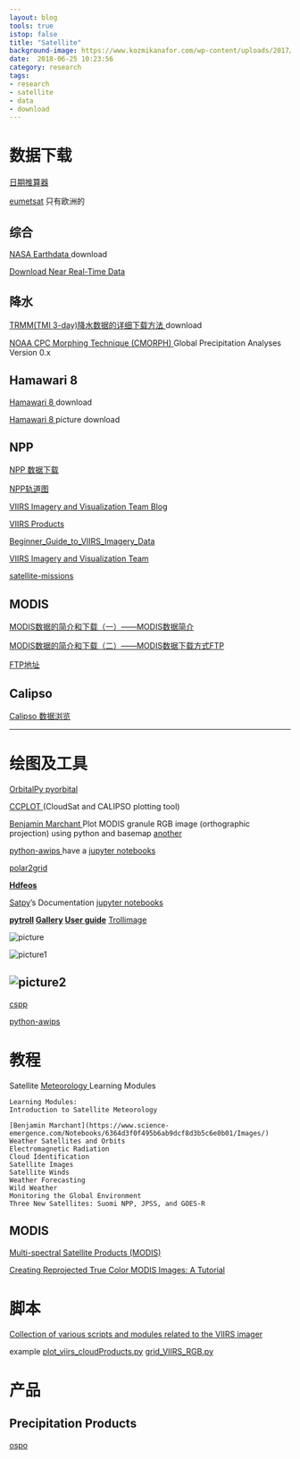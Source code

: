 ```yaml
---
layout: blog
tools: true
istop: false
title: "Satellite"
background-image: https://www.kozmikanafor.com/wp-content/uploads/2017/05/uydular-dunya-6754-660x330.jpg 
date:  2018-06-25 10:23:56
category: research
tags:
- research
- satellite
- data
- download
---
```


# 数据下载

[日期推算器](http://bjtime.cn/riqi.asp)

[eumetsat](https://www.eumetsat.int/website/home/Data/RegionalDataServiceEARS/EARSVIIRS/index.html) 只有欧洲的
## 综合

<a href="https://search.earthdata.nasa.gov/search" title="earthdata"> NASA Earthdata </a> download   

[Download Near Real-Time Data](https://earthdata.nasa.gov/earth-observation-data/near-real-time/download-nrt-data)


## 降水
<a href="http://bbs.06climate.com/forum.php?mod=viewthread&tid=48349&extra=&page=1" title="climate06"> TRMM(TMI 3-day)降水数据的详细下载方法 </a> download

<a href="https://rda.ucar.edu/datasets/ds502.1/" title="CMORPH"> NOAA CPC Morphing Technique (CMORPH) </a> Global Precipitation Analyses Version 0.x

##  Hamawari 8
<a href="http://www.eorc.jaxa.jp/ptree/" title="葵花8"> Hamawari 8 </a> download   

<a href="https://seg-web.nict.go.jp/wsdb_osndisk/shareDirDownload/bDw2maKV?lang=en" title="葵花8"> Hamawari 8 </a> picture download   
## NPP

[NPP 数据下载](http://www.class.ngdc.noaa.gov/saa/products/search?sub_id=0&datatype_family=VIIRS_SDR&submit.x=22&submit.y=4)

[NPP轨道图](http://www.ssec.wisc.edu/datacenter/npp/)

[VIIRS Imagery and Visualization Team Blog](http://rammb.cira.colostate.edu/projects/npp/blog/)

[VIIRS Products](https://weather.msfc.nasa.gov/sport/jpsspg/viirs.html)

[Beginner_Guide_to_VIIRS_Imagery_Data](http://rammb.cira.colostate.edu/projects/npp/Beginner_Guide_to_VIIRS_Imagery_Data.pdf)

[VIIRS Imagery and Visualization Team](http://rammb.cira.colostate.edu/projects/npp/)

[satellite-missions](https://directory.eoportal.org/web/eoportal/satellite-missions/s/suomi-npp)
## MODIS

[MODIS数据的简介和下载（一）——MODIS数据简介](https://blog.csdn.net/ESA_DSQ/article/details/70080617)

[MODIS数据的简介和下载（二）——MODIS数据下载方式FTP](https://blog.csdn.net/ESA_DSQ/article/details/70171937)

[FTP地址](https://ladsweb.modaps.eosdis.nasa.gov/archive/allData/61/MOD02HKM/2018/)
## Calipso

[Calipso 数据浏览](http://www-calipso.larc.nasa.gov/products/lidar/browse_images/show_calendar.php)


----

# 绘图及工具

<a href="https://pythonhosted.org/OrbitalPy/examples/plotting/plotting/" title="OrbitalPy"> OrbitalPy </a> [pyorbital](http://pyorbital.readthedocs.io/en/latest/)

<a href="http://ccplot.org/" title="CCPLOT"> CCPLOT </a>  (CloudSat and CALIPSO plotting tool)

<a href="https://www.science-emergence.com/Codes/Plot-MODIS-granule-RGB-image-orthographic-projection-using-python-and-basemap/" title="Benjamin Marchant"> Benjamin Marchant </a> Plot MODIS granule RGB image (orthographic projection) using python and basemap
[another](https://www.science-emergence.com/Codes/Plot-MODIS-granule-RGB-image-using-python/)

<a href="http://python-awips.readthedocs.io/en/latest/examples/index.html" title="python-awips"> python-awips </a> have a <a href="http://nbviewer.jupyter.org/github/Unidata/python-awips/tree/master/examples/notebooks/" title="notebooks">jupyter notebooks </a> 

[polar2grid](http://www.ssec.wisc.edu/software/polar2grid/)

**[Hdfeos](http://hdfeos.org/zoo/index_openGESDISC_Examples.php)**

<a href="http://satpy.readthedocs.io/en/latest/" title="Satpy"> Satpy</a>’s Documentation [jupyter notebooks](https://nbviewer.jupyter.org/github/pytroll/pytroll-examples/tree/master/satpy/)

**[pytroll](http://pytroll.github.io/)  [Gallery](http://pytroll.github.io/gallery.html) [User guide](https://media.readthedocs.org/pdf/pytroll/latest/pytroll.pdf)**  [Trollimage](http://trollimage.readthedocs.io/en/latest/index.html)

![picture](https://nbviewer.jupyter.org/github/pytroll/pytroll-examples/blob/master/satpy/natural_hrit.png)

![picture1](https://media.githubusercontent.com/media/pytroll/pytroll-examples/master/satpy/truecolor_viirs_smoke_thumb.png)

![picture2](https://media.githubusercontent.com/media/pytroll/pytroll-examples/master/satpy/viirs_true_color_20180225_thumb.png)
----

[cspp](http://cimss.ssec.wisc.edu/cspp/)

[python-awips](http://python-awips.readthedocs.io/en/latest/examples/generated/Satellite_Imagery.html)
# 教程

Satellite <a href="https://pmm.nasa.gov/education/websites/satellite-meteorology-learning-modules" title="Meteorology"> Meteorology </a> Learning Modules

```
Learning Modules:
Introduction to Satellite Meteorology

[Benjamin Marchant](https://www.science-emergence.com/Notebooks/6364d3f0f495b6ab9dcf8d3b5c6e0b01/Images/)
Weather Satellites and Orbits
Electromagnetic Radiation
Cloud Identification
Satellite Images
Satellite Winds
Weather Forecasting
Wild Weather
Monitoring the Global Environment
Three New Satellites: Suomi NPP, JPSS, and GOES-R
```
## MODIS
[Multi-spectral Satellite Products (MODIS)](https://cimss.ssec.wisc.edu/rss/geoss/source/Lecture_MODIS_products.pdf)

[Creating Reprojected True Color MODIS Images: A Tutorial](https://cdn.earthdata.nasa.gov/conduit/upload/946/MODIS_True_Color.pdf)
# 脚本

[Collection of various scripts and modules related to the VIIRS imager](https://gitlab.ssec.wisc.edu/JPSS_ADL/VIIRS/)

example [plot_viirs_cloudProducts.py](https://gitlab.ssec.wisc.edu/JPSS_ADL/VIIRS/blob/master/plot_viirs_cloudProducts.py)
        [grid_VIIRS_RGB.py](https://gitlab.ssec.wisc.edu/JPSS_ADL/VIIRS/blob/master/grid_VIIRS_RGB.py)

# 产品 

## Precipitation Products

[ospo](http://www.ospo.noaa.gov/Products/atmosphere/rain.html)

